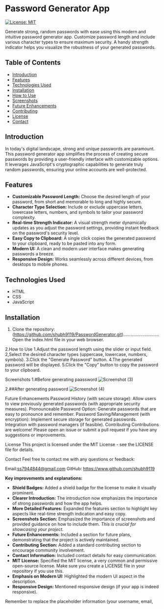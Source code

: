 # Password Generator App

[![License: MIT](https://img.shields.io/badge/License-MIT-yellow.svg)](https://opensource.org/licenses/MIT)

Generate strong, random passwords with ease using this modern and intuitive password generator app.  Customize password length and include various character types to ensure maximum security.  A handy strength indicator helps you visualize the robustness of your generated passwords.

## Table of Contents

* [Introduction](#introduction)
* [Features](#features)
* [Technologies Used](#technologies-used)
* [Installation](#installation)
* [How to Use](#how-to-use)
* [Screenshots](#screenshots)
* [Future Enhancements](#future-enhancements)
* [Contributing](#contributing)
* [License](#license)
* [Contact](#contact)

## Introduction

In today's digital landscape, strong and unique passwords are paramount.  This password generator app simplifies the process of creating secure passwords by providing a user-friendly interface with customizable options.  It leverages JavaScript's cryptographic capabilities to generate truly random passwords, ensuring your online accounts are well-protected.

## Features

* **Customizable Password Length:**  Choose the desired length of your password, from short and memorable to long and highly secure.
* **Character Type Selection:** Include or exclude uppercase letters, lowercase letters, numbers, and symbols to tailor your password complexity.
* **Real-time Strength Indicator:**  A visual strength meter dynamically updates as you adjust the password settings, providing instant feedback on the password's security level.
* **Easy Copy to Clipboard:**  A single click copies the generated password to your clipboard, ready to be pasted into any form.
* **Modern UI:**  A clean and modern user interface makes generating passwords a breeze.
* **Responsive Design:**  Works seamlessly across different devices, from desktops to mobile phones.

## Technologies Used

* HTML
* CSS
* JavaScript

## Installation

1. Clone the repository:(https://github.com/shubh9119/PasswordGenerator.git).............................
   Open the index.html file in your web browser.

2.How to Use
1.Adjust the password length using the slider or input field.
2,Select the desired character types (uppercase, lowercase, numbers, symbols).
3.Click the "Generate Password" button.
4.The generated password will be displayed.
5.Click the "Copy" button to copy the password to your clipboard.

Screenshots
1.#Before generating paassword
![Screenshot (3)](https://github.com/user-attachments/assets/7898fe3c-9c2a-487d-85d1-d97a417b30dc)

2.##After generating password
![Screenshot (4)](https://github.com/user-attachments/assets/267fec4d-b6d7-4c30-83fb-0213fd74efb9)




Future Enhancements
Password History (with secure storage): Allow users to view previously generated passwords (with appropriate security measures).
Pronounceable Password Option: Generate passwords that are easy to pronounce and remember.
Password Saving/Management (with encryption): Implement secure storage for generated passwords.
Integration with password managers (if feasible).
Contributing
Contributions are welcome!  Please open an issue or submit a pull request if you have any suggestions or improvements.

License
This project is licensed under the MIT License - see the LICENSE file for details.

Contact
Feel free to contact me with any questions or feedback:   

Email:ss7944844@gmail.com
GitHub: https://www.github.com/shubh9119

**Key improvements and explanations:**

* **Shield Badges:** Added a shield badge for the license to make it visually prominent.
* **Clearer Introduction:** The introduction now emphasizes the importance of strong passwords and how the app helps.
* **More Detailed Features:** Expanded the features section to highlight key aspects like real-time strength indication and easy copy.
* **Screenshots Section:**  Emphasized the importance of screenshots and provided guidance on how to include them.  *This is crucial for showcasing your project.*
* **Future Enhancements:** Included a section for future plans, demonstrating that the project is actively maintained.
* **Contributing Section:** Added a standard contributing section to encourage community involvement.
* **Contact Information:** Included contact details for easy communication.
* **MIT License:**  Specified the MIT license, a very common and permissive open-source license.  Make sure you create a LICENSE file in your repository if you use this.
* **Emphasis on Modern UI:**  Highlighted the modern UI aspect in the description.
* **Responsive Design:**  Mentioned responsive design (if your app is indeed responsive).

Remember to replace the placeholder information (your username, email,
